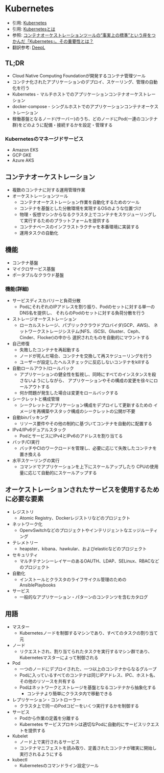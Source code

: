 # Kubernetes
- 引用: [Kubernetes](https://kubernetes.io/)
- 引用: [Kubernetesとは](https://www.redhat.com/ja/topics/containers/what-is-kubernetes)
- 参照: [コンテナオーケストレーションツールの“事実上の標準”という座をつかんだ「Kubernetes」。その重要性とは？](https://cn.teldevice.co.jp/column/10519/)
- 翻訳参考: [DeepL](https://www.deepl.com/translator)

## TL;DR
- Cloud Native Computing Foundationが開発するコンテナ管理ツール
- コンテナ化されたアプリケーションのデプロイ、スケーリング、管理の自動化を行う
- Kubernetes - マルチホストでのアプリケーションコンテナオーケストレーション
- docker-compose - シングルホストでのアプリケーションコンテナオーケストレーション
- 稼働基盤となるノード(サーバー)のうち、どのノードにPod(一連のコンテナ群)をどのように配備・接続するかを設定・管理する

### Kubernetesのマネージドサービス
- Amazon EKS
- GCP GKE
- Azure AKS

## コンテナオーケストレーション
- 複数のコンテナに対する運用管理作業
- オーケストレーションツール
  - コンテナオーケストレーション作業を自動化するためのツール
  - コンテナを基盤とした分散環境を実現するOSのような位置づけ
  - 物理・仮想マシンからなるクラスタ上でコンテナをスケジューリングして実行するためのプラットフォームを提供する
  - コンテナベースのインフラストラクチャを本番環境に実装する
  - 運用タスクの自動化

## 機能
- コンテナ基盤
- マイクロサービス基盤
- ポータブルなクラウド基盤

### 機能(詳細)
- サービスディスカバリーと負荷分散
  - PodにそれぞれのIPアドレスを割り振り、Podのセットに対する単一のDNS名を提供し、
    それらのPodのセットに対する負荷分散を行う
- ストレージオーケストレーション
  - ローカルストレージ、パブリッククラウドプロバイダ(GCP、AWS)、
    ネットワークストレージシステム(NFS、iSCSI、Gluster、Ceph、Cinder、Flocker)の中から
    選択されたものを自動的にマウントする
- 自己修復
  - 失敗したコンテナを再起動する
  - ノードが死んだ場合、コンテナを交換して再スケジューリングを行う
  - ユーザーが設定したヘルスチェックに反応しないコンテナをkillする
- 自動ロールアウト/ロールバック
  - アプリケーションの健全性を監視し、同時にすべてのインスタンスを殺さないようにしながら、
    アプリケーションやその構成の変更を徐々にロールアウトする
  - 何か問題が発生した場合は変更をロールバックする
- シークレットと構成管理
  - シークレットとアプリケーション構成をデプロイして更新するための
    イメージを再構築やスタック構成のシークレットの公開が不要
- 自動binパッキング
  - リソース要件やその他の制約に基づいてコンテナを自動的に配置する
- IPv4/IPv6デュアルスタック
  - PodとサービスにIPv4とIPv6のアドレスを割り当てる
- バッチ/CI実行
  - バッチやCIのワークロードを管理し、必要に応じて失敗したコンテナを置き換える
- 水平スケーリングの実行
  - コマンドでアプリケーションを上下にスケールアップしたり
    CPUの使用量に応じて自動的にスケールアップする

## オーケストレーションされたサービスを使用するために必要な要素
- レジストリ
  - Atomic Registry、Dockerレジストリなどのプロジェクト
- ネットワーク化
  - OpenvSwitchなどのプロジェクトやインテリジェントなエッジルーティング
- テレメトリー
  - heapster、kibana、hawkular、およびelasticなどのプロジェクト
- セキュリティ
  - マルチテナンシーレイヤーのあるOAUTH、LDAP、SELinux、RBACなどのプロジェクト
- 自動化
  - インストールとクラスタのライフサイクル管理のためのAnsiblePlaybooks
- サービス
  - 一般的なアプリケーション・パターンのコンテンツを含むカタログ

## 用語
- マスター
  - Kubernetesノードを制御するマシンであり、すべてのタスクの割り当て元
- ノード
  - リクエストされ、割り当てられたタスクを実行するマシン群であり、Kubernetesマスターによって制御される
- Pod
  - 一つのノードにデプロイされた、一つ以上のコンテナからなるグループ
  - Podに入っているすべてのコンテナは同じIPアドレス、IPC、ホスト名、その他のリソースを共有する
  - Podはネットワークとストレージを基盤となるコンテナから抽象化する
    - コンテナより簡単にクラスタ内で移動できる
- レプリケーション・コントローラー
  - クラスタ上で同一のPodコピーをいくつ実行するかを制御する
- サービス
  - Podから作業の定義を分離する
  - Kubernetes サービスプロキシは適切なPodに自動的にサービスリクエストを提供する
- Kubelet
  - ノード上で実行されるサービス
  - コンテナマニフェストを読み取り、定義されたコンテナが確実に開始し実行されるようにする
- kubectl
  - Kubernetesのコマンドライン設定ツール
